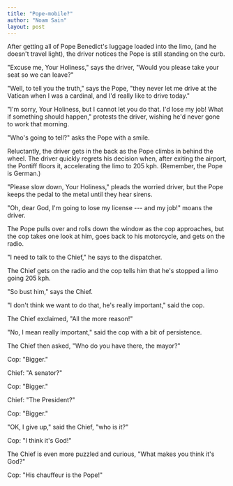 ```yaml
---
title: "Pope-mobile?"
author: "Noam Sain"
layout: post
---
```


After getting all of Pope Benedict's luggage loaded into the limo, (and he doesn't travel light), the driver notices the Pope is still standing on the curb.

"Excuse me, Your Holiness," says the driver, "Would you please take your seat so we can leave?"

"Well, to tell you the truth," says the Pope, "they never let me drive at the Vatican when I was a cardinal, and I'd really like to drive today."

"I'm sorry, Your Holiness, but I cannot let you do that. I'd lose my job! What if something should happen," protests the driver, wishing he'd never gone to work that morning.

"Who's going to tell?" asks the Pope with a smile.

Reluctantly, the driver gets in the back as the Pope climbs in behind the wheel. The driver quickly regrets his decision when, after exiting the airport, the Pontiff floors it, accelerating the limo to 205 kph. (Remember, the Pope is German.)

"Please slow down, Your Holiness," pleads the worried driver, but the Pope keeps the pedal to the metal until they hear sirens.

"Oh, dear God, I'm going to lose my license --- and my job!" moans the driver.

The Pope pulls over and rolls down the window as the cop approaches, but the cop takes one look at him, goes back to his motorcycle, and gets on the radio.

"I need to talk to the Chief," he says to the dispatcher.

The Chief gets on the radio and the cop tells him that he's stopped a limo going 205 kph.

"So bust him," says the Chief.

"I don't think we want to do that, he's really important," said the cop.

The Chief exclaimed, "All the more reason!"

"No, I mean really important," said the cop with a bit of persistence.

The Chief then asked, "Who do you have there, the mayor?"

Cop: "Bigger."

Chief: "A senator?"

Cop: "Bigger."

Chief: "The President?"

Cop: "Bigger."

"OK, I give up," said the Chief, "who is it?"

Cop: "I think it's God!"

The Chief is even more puzzled and curious, "What makes you think it's God?"

Cop: "His chauffeur is the Pope!"
